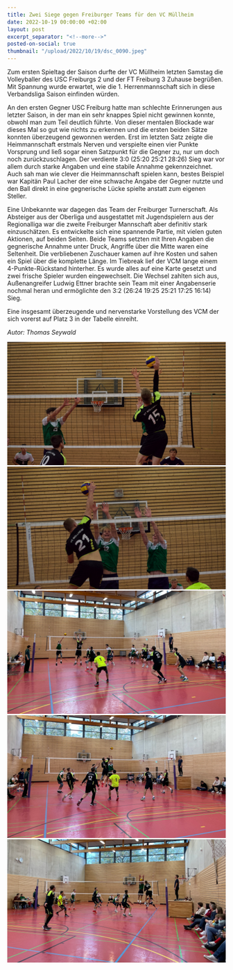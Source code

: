 ```yaml
---
title: Zwei Siege gegen Freiburger Teams für den VC Müllheim
date: 2022-10-19 00:00:00 +02:00
layout: post
excerpt_separator: "<!--more-->"
posted-on-social: true
thumbnail: "/upload/2022/10/19/dsc_0090.jpeg"
---
```


Zum ersten Spieltag der Saison durfte der VC Müllheim letzten Samstag die Volleyballer des USC Freiburgs 2 und der FT Freiburg 3 Zuhause begrüßen. Mit Spannung wurde erwartet, wie die 1. Herrenmannschaft sich in diese Verbandsliga Saison einfinden würden.

An den ersten Gegner USC Freiburg hatte man schlechte Erinnerungen aus letzter Saison, in der man ein sehr knappes Spiel nicht gewinnen konnte, obwohl man zum Teil deutlich führte. Von dieser mentalen Blockade war dieses Mal so gut wie nichts zu erkennen und die ersten beiden Sätze konnten überzeugend gewonnen werden. Erst im letzten Satz zeigte die Heimmannschaft erstmals Nerven und verspielte einen vier Punkte Vorsprung und ließ sogar einen Satzpunkt für die Gegner zu, nur um doch noch zurückzuschlagen. Der verdiente 3:0 (25:20 25:21 28:26) Sieg war vor allem durch starke Angaben und eine stabile Annahme gekennzeichnet. Auch sah man wie clever die Heimmannschaft spielen kann, bestes Beispiel war Kapitän Paul Lacher der eine schwache Angabe der Gegner nutzte und den Ball direkt in eine gegnerische Lücke spielte anstatt zum eigenen Steller.

Eine Unbekannte war dagegen das Team der Freiburger Turnerschaft. Als Absteiger aus der Oberliga und ausgestattet mit Jugendspielern aus der Regionalliga war die zweite Freiburger Mannschaft aber definitiv stark einzuschätzen. Es entwickelte sich eine spannende Partie, mit vielen guten Aktionen, auf beiden Seiten. Beide Teams setzten mit Ihren Angaben die gegnerische Annahme unter Druck, Angriffe über die Mitte waren eine Seltenheit. Die verbliebenen Zuschauer kamen auf ihre Kosten und sahen ein Spiel über die komplette Länge. Im Tiebreak lief der VCM lange einem 4-Punkte-Rückstand hinterher. Es wurde alles auf eine Karte gesetzt und zwei frische Spieler wurden eingewechselt. Die Wechsel zahlten sich aus, Außenangreifer Ludwig Ettner brachte sein Team mit einer Angabenserie nochmal heran und ermöglichte den 3:2 (26:24 19:25 25:21 17:25 16:14) Sieg.

Eine insgesamt überzeugende und nervenstarke Vorstellung des VCM der sich vorerst auf Platz 3 in der Tabelle einreiht.

_Autor: Thomas Seywald_

![](/upload/2022/10/19/dsc_0096.jpeg)![](/upload/2022/10/19/dsc_0112.jpeg)![](/upload/2022/10/19/img_2441.jpeg)![](/upload/2022/10/19/img_2449.jpeg)![](/upload/2022/10/19/img_2459.jpeg)